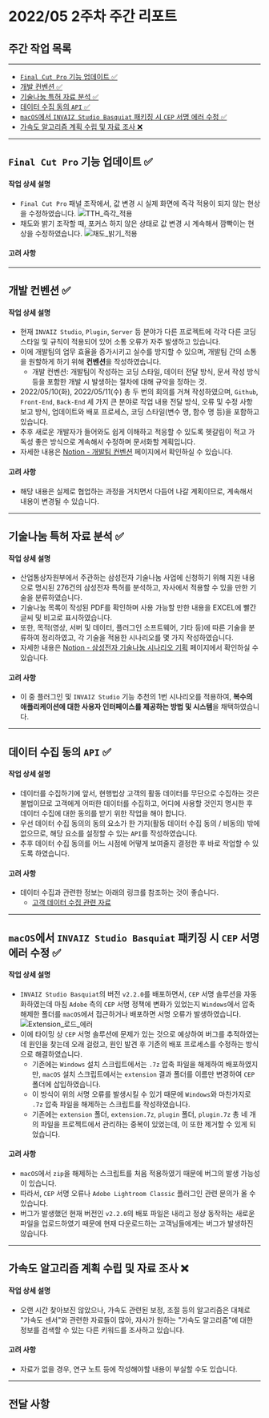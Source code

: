 # 2022/05 2주차 주간 리포트

## 주간 작업 목록

---

- [`Final Cut Pro` 기능 업데이트 ✅](#final-cut-pro-기능-업데이트-)
- [개발 컨벤션 ✅](#개발-컨벤션-)
- [기술나눔 특허 자료 분석 ✅](#기술나눔-특허-자료-분석-)
- [데이터 수집 동의 `API` ✅](#데이터-수집-동의-API-)
- [`macOS`에서 `INVAIZ Studio Basquiat` 패키징 시 `CEP` 서명 에러 수정 ✅](#macos에서-invaiz-studio-basquiat-패키징-시-cep-서명-에러-수정-)
- [가속도 알고리즘 계획 수립 및 자료 조사 ❌](#가속도-알고리즘-계획-수립-및-자료-조사-)

---

## `Final Cut Pro` 기능 업데이트 ✅

#### 작업 상세 설명

- `Final Cut Pro` 패널 조작에서, 값 변경 시 실제 화면에 즉각 적용이 되지 않는 현상을 수정하였습니다.
  ![TTH_즉각_적용](./assets/TTH_즉각_적용.gif)
- 채도와 밝기 조작할 때, 포커스 하지 않은 상태로 값 변경 시 계속해서 깜빡이는 현상을 수정하였습니다.
  ![채도_밝기_적용](./assets/채도_밝기_적용.gif)

#### 고려 사항

---

## 개발 컨벤션 ✅

#### 작업 상세 설명

- 현재 `INVAIZ Studio`, `Plugin`, `Server` 등 분야가 다른 프로젝트에 각각 다른 코딩 스타일 및 규칙이 적용되어 있어 소통 오류가 자주 발생하고 있습니다.
- 이에 개발팀의 업무 효율을 증가시키고 실수를 방지할 수 있으며, 개발팀 간의 소통을 원할하게 하기 위해 **컨벤션**을 작성하였습니다.
  - 개발 컨벤션: 개발팀이 작성하는 코딩 스타일, 데이터 전달 방식, 문서 작성 방식 등을 포함한 개발 시 발생하는 절차에 대해 규악을 정하는 것.
- 2022/05/10(화), 2022/05/11(수) 총 두 번의 회의를 거쳐 작성하였으며, `Github`, `Front-End`, `Back-End` 세 가지 큰 분야로 작업 내용 전달 방식, 오류 및 수정 사항 보고 방식, 업데이트와 배포 프로세스, 코딩 스타일(변수 명, 함수 명 등)을 포함하고 있습니다.
- 추후 새로운 개발자가 들어와도 쉽게 이해하고 적응할 수 있도록 헷갈림이 적고 가독성 좋은 방식으로 계속해서 수정하며 문서화할 계획입니다.
- 자세한 내용은 [Notion - 개발팀 컨벤션](https://www.notion.so/1a7e6b1b05034a1db54f0211823a9df3) 페이지에서 확인하실 수 있습니다.

#### 고려 사항

- 해당 내용은 실제로 협업하는 과정을 거치면서 다듬어 나갈 계획이므로, 계속해서 내용이 변경될 수 있습니다.

---

## 기술나눔 특허 자료 분석 ✅

#### 작업 상세 설명

- 산업통상자원부에서 주관하는 삼성전자 기술나눔 사업에 신청하기 위해 지원 내용으로 명시된 276건의 삼성전자 특허를 분석하고, 자사에서 적용할 수 있을 만한 기술을 분류하였습니다.
- 기술나눔 목록이 작성된 PDF를 확인하며 사용 가능할 만한 내용을 EXCEL에 빨간 글씨 및 비고로 표시하였습니다.
- 또한, 목적(영상, 서버 및 데이터, 플러그인 소프트웨어, 기타 등)에 따른 기술을 분류하여 정리하였고, 각 기술을 적용한 시나리오를 몇 가지 작성하였습니다.
- 자세한 내용은 [Notion - 삼성전자 기술나눔 시나리오 기획](https://www.notion.so/82d5b90a564f4bf6935be4651e7f6c8f) 페이지에서 확인하실 수 있습니다.

#### 고려 사항

- 이 중 플러그인 및 `INVAIZ Studio` 기능 추천의 1번 시나리오를 적용하여, **복수의 애플리케이션에 대한 사용자 인터페이스를 제공하는 방법 및 시스템**을 채택하였습니다.

---

## 데이터 수집 동의 `API` ✅

#### 작업 상세 설명

- 데이터를 수집하기에 앞서, 현행법상 고객의 활동 데이터를 무단으로 수집하는 것은 불법이므로 고객에게 어떠한 데이터를 수집하고, 어디에 사용할 것인지 명시한 후 데이터 수집에 대한 동의를 받기 위한 작업을 해야 합니다.
- 우선 데이터 수집 동의의 동의 요소가 한 가지(활동 데이터 수집 동의 / 비동의) 밖에 없으므로, 해당 요소를 설정할 수 있는 `API`를 작성하였습니다.
- 추후 데이터 수집 동의를 어느 시점에 어떻게 보여줄지 결정한 후 바로 작업할 수 있도록 하였습니다.

#### 고려 사항

- 데이터 수집과 관련한 정보는 아래의 링크를 참조하는 것이 좋습니다.
  - [고객 데이터 수집 관련 자료](https://dbr.donga.com/article/view/1202/article_no/10217/ac/a_view)

---

## `macOS`에서 `INVAIZ Studio Basquiat` 패키징 시 `CEP` 서명 에러 수정 ✅

#### 작업 상세 설명

- `INVAIZ Studio Basquiat`의 버전 `v2.2.0`를 배포하면서, `CEP` 서명 솔루션을 자동화하였는데 마침 `Adobe` 측의 `CEP` 서명 정책에 변화가 있었는지 `Windows`에서 압축 해제한 폴더를 `macOS`에서 접근하거나 배포하면 서명 오류가 발생하였습니다.
  ![Extension_로드_에러](./assets/Extension_로드_에러.png)
- 이에 타이밍 상 `CEP` 서명 솔루션에 문제가 있는 것으로 예상하여 버그를 추적하였는데 원인을 찾는데 오래 걸렸고, 원인 발견 후 기존의 배포 프로세스를 수정하는 방식으로 해결하였습니다.
  - 기존에는 `Windows` 설치 스크립트에서는 `.7z` 압축 파일을 해제하여 배포하였지만, `macOS` 설치 스크립트에서는 `extension` 결과 폴더를 이름만 변경하여 `CEP` 폴더에 삽입하였습니다.
  - 이 방식이 위의 서명 오류를 발생시킬 수 있기 때문에 `Windows`와 마찬가지로 `.7z` 압축 파일을 해제하는 스크립트를 작성하였습니다.
  - 기존에는 `extension` 폴더, `extension.7z`, `plugin` 폴더, `plugin.7z` 총 네 개의 파일을 프로젝트에서 관리하는 중복이 있었는데, 이 또한 제거할 수 있게 되었습니다.

#### 고려 사항

- `macOS`에서 `zip`을 해제하는 스크립트를 처음 적용하였기 때문에 버그의 발생 가능성이 있습니다.
- 따라서, `CEP` 서명 오류나 `Adobe Lightroom Classic` 플러그인 관련 문의가 올 수 있습니다.
- 버그가 발생했던 현재 버전인 `v2.2.0`의 배포 파일은 내리고 정상 동작하는 새로운 파일을 업로드하였기 때문에 현재 다운로드하는 고객님들에게는 버그가 발생하진 않습니다.

---

## 가속도 알고리즘 계획 수립 및 자료 조사 ❌

#### 작업 상세 설명

- 오랜 시간 찾아보진 않았으나, 가속도 관련된 보정, 조절 등의 알고리즘은 대체로 "가속도 센서"와 관련한 자료들이 많아, 자사가 원하는 "가속도 알고리즘"에 대한 정보를 검색할 수 있는 다른 키워드를 조사하고 있습니다.

#### 고려 사항

- 자료가 없을 경우, 연구 노트 등에 작성해야할 내용이 부실할 수도 있습니다.

---

## 전달 사항

